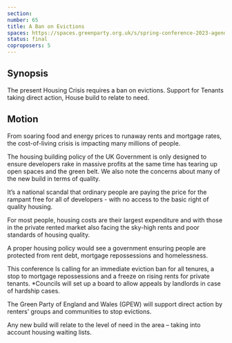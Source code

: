 ```yaml
---
section:
number: 65
title: A Ban on Evictions
spaces: https://spaces.greenparty.org.uk/s/spring-conference-2023-agenda-forum/?contentId=119673
status: final
coproposers: 5
---
```

## Synopsis
The present Housing Crisis requires a ban on evictions. Support for Tenants taking direct action, House build to relate to need.  

## Motion
From soaring food and energy prices to runaway rents and mortgage rates, the cost-of-living crisis is impacting many millions of people.

The housing building policy of the UK Government is only designed to ensure developers rake in massive profits at the same time has tearing up open spaces and the green belt. We also note the concerns about many of the new build in terms of quality.

It’s a national scandal that ordinary people are paying the price for the rampant free for all of developers - with no access to the basic right of quality housing.

For most people, housing costs are their largest expenditure and with those in the private rented market also facing the sky-high rents and poor standards of housing quality.

A proper housing policy would see a government ensuring people are protected from rent debt, mortgage repossessions and homelessness.

This conference Is calling for an immediate eviction ban for all tenures, a stop to mortgage repossessions and a freeze on rising rents for private tenants. *Councils will set up a board to allow appeals by landlords in case of hardship cases.

The Green Party of England and Wales (GPEW) will support direct action by renters’ groups and communities to stop evictions.

Any new build will relate to the level of need in the area – taking into account housing waiting lists.
